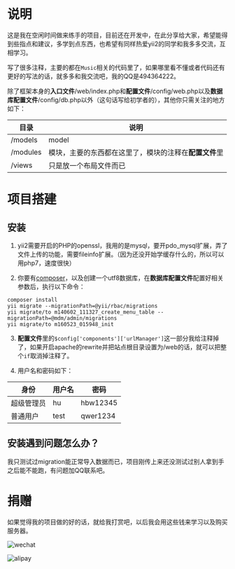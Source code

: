# 说明

这是我在空闲时间做来练手的项目，目前还在开发中，在此分享给大家，希望能得到些指点和建议，多学到点东西，也希望有同样热爱yii2的同学和我多多交流，互相学习。

写了很多注释，主要的都在`Music`相关的代码里了，如果哪里看不懂或者代码还有更好的写法的话，就多多和我交流吧，我的QQ是494364222。

除了框架本身的**入口文件**/web/index.php和**配置文件**/config/web.php以及**数据库配置文件**/config/db.php以外（这句话写给初学者的），其他你只需关注的地方如下：

目录 | 说明
---|---
/models | model
/modules | 模块，主要的东西都在这里了，模块的注释在**配置文件**里
/views | 只是放一个布局文件而已

# 项目搭建

## 安装

1. yii2需要开启的PHP的openssl，我用的是mysql，要开pdo_mysql扩展，弄了文件上传的功能，需要fileinfo扩展。（因为还没开始学缓存什么的，所以可以用php7，速度很快）

2. 你要有[composer](http://docs.phpcomposer.com/)，以及创建一个utf8数据库，在**数据库配置文件**配置好相关参数后，执行以下命令：

```
composer install
yii migrate --migrationPath=@yii/rbac/migrations
yii migrate/to m140602_111327_create_menu_table --migrationPath=@mdm/admin/migrations
yii migrate/to m160523_015948_init
```

3. **配置文件**里的```$config['components']['urlManager']```这一部分我给注释掉了，如果开启apache的rewrite并把站点根目录设置为/web的话，就可以把整个```if```取消掉注释了。

4. 用户名和密码如下：

身份 | 用户名 | 密码 |
---|---|---
超级管理员 | hu | hbw12345
普通用户 | test | qwer1234

## 安装遇到问题怎么办？

我只测试过migration能正常导入数据而已，项目刚传上来还没测试过别人拿到手之后能不能跑，有问题加QQ联系吧。

# 捐赠

如果觉得我的项目做的好的话，就给我打赏吧，以后我会用这些钱来学习以及购买服务器。

![wechat](https://raw.githubusercontent.com/hubeiwei/laohu-yii2/master/web/wechat_1464710844970.png "微信")

![alipay](https://raw.githubusercontent.com/hubeiwei/laohu-yii2/master/web/alipay_1464710933517.jpg "支付宝")
